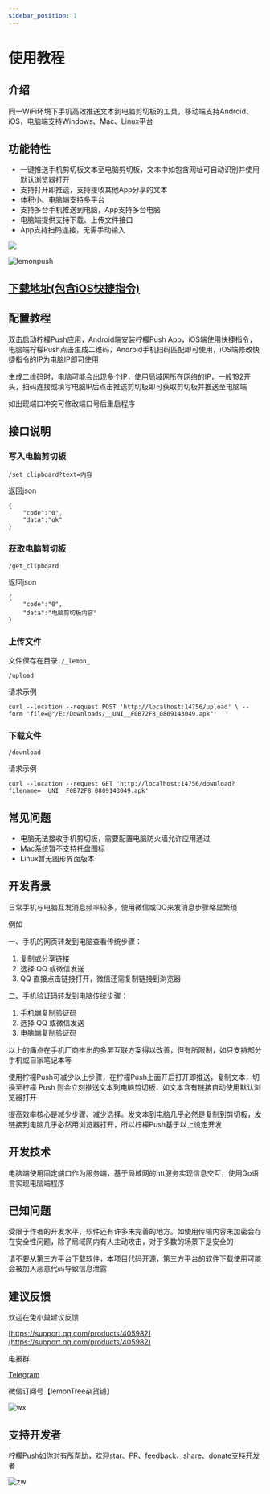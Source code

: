 ```yaml
---
sidebar_position: 1
---
```

# 使用教程
## 介绍
同一WiFi环境下手机高效推送文本到电脑剪切板的工具，移动端支持Android、iOS，电脑端支持Windows、Mac、Linux平台

## 功能特性
- 一键推送手机剪切板文本至电脑剪切板，文本中如包含网址可自动识别并使用默认浏览器打开
- 支持打开即推送，支持接收其他App分享的文本
- 体积小、电脑端支持多平台
- 支持多台手机推送到电脑，App支持多台电脑
- 电脑端提供支持下载、上传文件接口
- App支持扫码连接，无需手动输入

![](https://sibtools.app/lemon_push/img/gui_v1.0.5.1.png)

![lemonpush](https://sibtools.app/lemon_push/img/lemonpush.jpg)

## [下载地址(包含iOS快捷指令)](https://sibtools.app/lemon_push/docs/download)

## 配置教程
双击启动柠檬Push应用，Android端安装柠檬Push App，iOS端使用快捷指令，电脑端柠檬Push点击生成二维码，Android手机扫码匹配即可使用，iOS端修改快捷指令的IP为电脑IP即可使用

生成二维码时，电脑可能会出现多个IP，使用局域网所在网络的IP，一般192开头，扫码连接或填写电脑IP后点击推送剪切板即可获取剪切板并推送至电脑端

如出现端口冲突可修改端口号后重启程序

## 接口说明
### 写入电脑剪切板
`/set_clipboard?text=内容`

返回json
```
{
    "code":"0",
    "data":"ok"
}
```
### 获取电脑剪切板
`/get_clipboard`

返回json
```
{
    "code":"0",
    "data":"电脑剪切板内容"
}
```
### 上传文件
文件保存在目录`./_lemon_`

`/upload`

请求示例

`curl --location --request POST 'http://localhost:14756/upload' \
--form 'file=@"/E:/Downloads/__UNI__F0B72F8_0809143049.apk"'`

### 下载文件

`/download`

请求示例

`curl --location --request GET 'http://localhost:14756/download?filename=__UNI__F0B72F8_0809143049.apk'`

## 常见问题
- 电脑无法接收手机剪切板，需要配置电脑防火墙允许应用通过
- Mac系统暂不支持托盘图标
- Linux暂无图形界面版本

## 开发背景
日常手机与电脑互发消息频率较多，使用微信或QQ来发消息步骤略显繁琐

例如

一、手机的网页转发到电脑查看传统步骤：

1. 复制或分享链接
2. 选择 QQ 或微信发送
3. QQ 直接点击链接打开，微信还需复制链接到浏览器

二、手机验证码转发到电脑传统步骤：

1. 手机端复制验证码
2. 选择 QQ 或微信发送
3. 电脑端复制验证码

以上的痛点在手机厂商推出的多屏互联方案得以改善，但有所限制，如只支持部分手机或自家笔记本等

使用柠檬Push可减少以上步骤，在柠檬Push上面开启打开即推送，复制文本，切换至柠檬 Push 则会立刻推送文本到电脑剪切板，如文本含有链接自动使用默认浏览器打开

提高效率核心是减少步骤、减少选择。发文本到电脑几乎必然是复制到剪切板，发链接到电脑几乎必然用浏览器打开，所以柠檬Push基于以上设定开发

## 开发技术
电脑端使用固定端口作为服务端，基于局域网的htt服务实现信息交互，使用Go语言实现电脑端程序

## 已知问题
受限于作者的开发水平，软件还有许多未完善的地方。如使用传输内容未加密会存在安全性问题，除了局域网内有人主动攻击，对于多数的场景下是安全的

请不要从第三方平台下载软件，本项目代码开源，第三方平台的软件下载使用可能会被加入恶意代码导致信息泄露

## 建议反馈
欢迎在兔小巢建议反馈

[https://support.qq.com/products/405982](https://support.qq.com/products/405982)

电报群

[Telegram](https://t.me/+ZVIwHSBOg1o5NzFl)

微信订阅号【lemonTree杂货铺】

![wx](https://ishare20.net/files/images/wxdy.png)

## 支持开发者

柠檬Push如你对有所帮助，欢迎star、PR、feedback、share、donate支持开发者

![zw](https://ishare20.net/files/images/zw.jpg)

